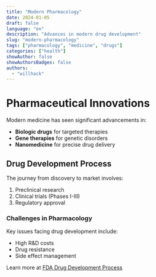 ```yaml
---
title: "Modern Pharmacology"
date: 2024-01-05
draft: false
language: "en"
description: "Advances in modern drug development"
slug: "modern-pharmacology"
tags: ["pharmacology", "medicine", "drugs"]
categories: ["health"]
showAuthor: false
showAuthorsBadges: false
authors:
  - "willhack"
---
```


# Pharmaceutical Innovations

Modern medicine has seen significant advancements in:

- **Biologic drugs** for targeted therapies
- **Gene therapies** for genetic disorders
- **Nanomedicine** for precise drug delivery

## Drug Development Process

The journey from discovery to market involves:
1. Preclinical research
2. Clinical trials (Phases I-III)
3. Regulatory approval

### Challenges in Pharmacology

Key issues facing drug development include:
* High R&D costs
* Drug resistance
* Side effect management

Learn more at [FDA Drug Development Process](https://www.fda.gov/)
